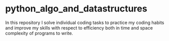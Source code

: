 # python_algo_and_datastructures
 In this repository I solve individual coding tasks to practice my coding habits and improve my skills with respect to efficiency both in time and space complexity of programs to write.
